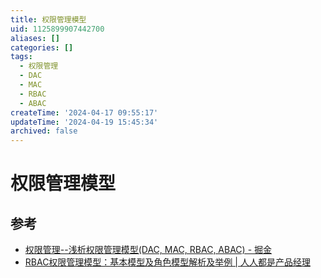 ```yaml
---
title: 权限管理模型
uid: 1125899907442700
aliases: []
categories: []
tags:
  - 权限管理
  - DAC
  - MAC
  - RBAC
  - ABAC
createTime: '2024-04-17 09:55:17'
updateTime: '2024-04-19 15:45:34'
archived: false
---
```


# 权限管理模型

## 参考

- [权限管理--浅析权限管理模型(DAC, MAC, RBAC, ABAC) - 掘金](https://juejin.cn/post/6844904056876433416)
- [RBAC权限管理模型：基本模型及角色模型解析及举例 | 人人都是产品经理](https://www.woshipm.com/pd/440765.html)
